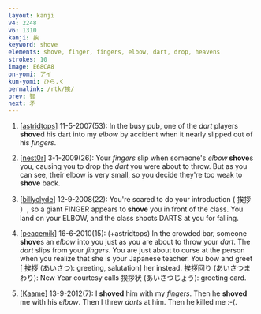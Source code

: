 ```yaml
---
layout: kanji
v4: 2248
v6: 1310
kanji: 挨
keyword: shove
elements: shove, finger, fingers, elbow, dart, drop, heavens
strokes: 10
image: E68CA8
on-yomi: アイ
kun-yomi: ひら.く
permalink: /rtk/挨/
prev: 智
next: 矛
---
```


1) [<a href="http://kanji.koohii.com/profile/astridtops">astridtops</a>] 11-5-2007(53): In the busy pub, one of the <em>dart</em> players<strong> shove</strong>d his dart into my <em>elbow</em> by accident when it nearly slipped out of his <em>fingers</em>.

2) [<a href="http://kanji.koohii.com/profile/nest0r">nest0r</a>] 3-1-2009(26): Your <em>fingers</em> slip when someone&#039;s <em>elbow</em><strong> shove</strong>s you, causing you to drop the <em>dart</em> you were about to throw. But as you can see, their elbow is very small, so you decide they&#039;re too weak to<strong> shove</strong> back.

3) [<a href="http://kanji.koohii.com/profile/billyclyde">billyclyde</a>] 12-9-2008(22): You&#039;re scared to do your introduction ( 挨拶 ）, so a giant FINGER appears to<strong> shove</strong> you in front of the class. You land on your ELBOW, and the class shoots DARTS at you for falling.

4) [<a href="http://kanji.koohii.com/profile/peacemik">peacemik</a>] 16-6-2010(15): (+astridtops) In the crowded bar, someone<strong> shove</strong>s an <em>elbow</em> into you just as you are about to throw your <em>dart</em>. The <em>dart</em> slips from your <em>fingers</em>. You are just about to curse at the person when you realize that she is your Japanese teacher. You bow and greet [ 挨拶 (あいさつ): greeting, salutation] her instead. 挨拶回り (あいさつまわり): New Year courtesy calls 挨拶状 (あいさつじょう): greeting card.

5) [<a href="http://kanji.koohii.com/profile/Kaame">Kaame</a>] 13-9-2012(7): I <strong>shoved</strong> him with my <em>fingers</em>. Then he <strong>shoved</strong> me with his <em>elbow</em>. Then I threw <em>darts</em> at him. Then he killed me :-(.

